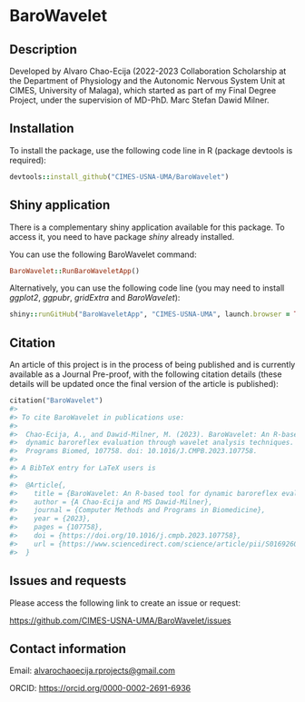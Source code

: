 # BaroWavelet

## Description

Developed by Alvaro Chao-Ecija (2022-2023 Collaboration Scholarship at the 
Department of Physiology and the Autonomic Nervous System Unit at CIMES, University of
Malaga), which started as part of my Final Degree Project, under the supervision of 
MD-PhD. Marc Stefan Dawid Milner.


## Installation

To install the package, use the following code line in R (package devtools is required):

```ruby
devtools::install_github("CIMES-USNA-UMA/BaroWavelet")
```

## Shiny application

There is a complementary shiny application available for this package. To access it,
you need to have package *shiny* already installed.

You can use the following BaroWavelet command:

```ruby
BaroWavelet::RunBaroWaveletApp()
```

Alternatively, you can use the following code line (you may need to install *ggplot2*, *ggpubr*, *gridExtra* and *BaroWavelet*):

```ruby
shiny::runGitHub("BaroWaveletApp", "CIMES-USNA-UMA", launch.browser = TRUE)
```
## Citation

An article of this project is in the process of being published and is currently
available as a Journal Pre-proof, with the following citation details (these details
will be updated once the final version of the article is published):

```ruby
citation("BaroWavelet")
#>
#> To cite BaroWavelet in publications use:
#>
#>  Chao-Ecija, A., and Dawid-Milner, M. (2023). BaroWavelet: An R-based tool for
#>  dynamic baroreflex evaluation through wavelet analysis techniques. Comput Methods
#>  Programs Biomed, 107758. doi: 10.1016/J.CMPB.2023.107758.
#>
#> A BibTeX entry for LaTeX users is
#>
#>  @Article{,
#>    title = {BaroWavelet: An R-based tool for dynamic baroreflex evaluation through wavelet analysis techniques},
#>    author = {A Chao-Ecija and MS Dawid-Milner},
#>    journal = {Computer Methods and Programs in Biomedicine},
#>    year = {2023},
#>    pages = {107758},
#>    doi = {https://doi.org/10.1016/j.cmpb.2023.107758},
#>    url = {https://www.sciencedirect.com/science/article/pii/S0169260723004248},
#>  }
```



## Issues and requests

Please access the following link to create an issue or request:

https://github.com/CIMES-USNA-UMA/BaroWavelet/issues

## Contact information

Email: alvarochaoecija.rprojects@gmail.com

ORCID: https://orcid.org/0000-0002-2691-6936
